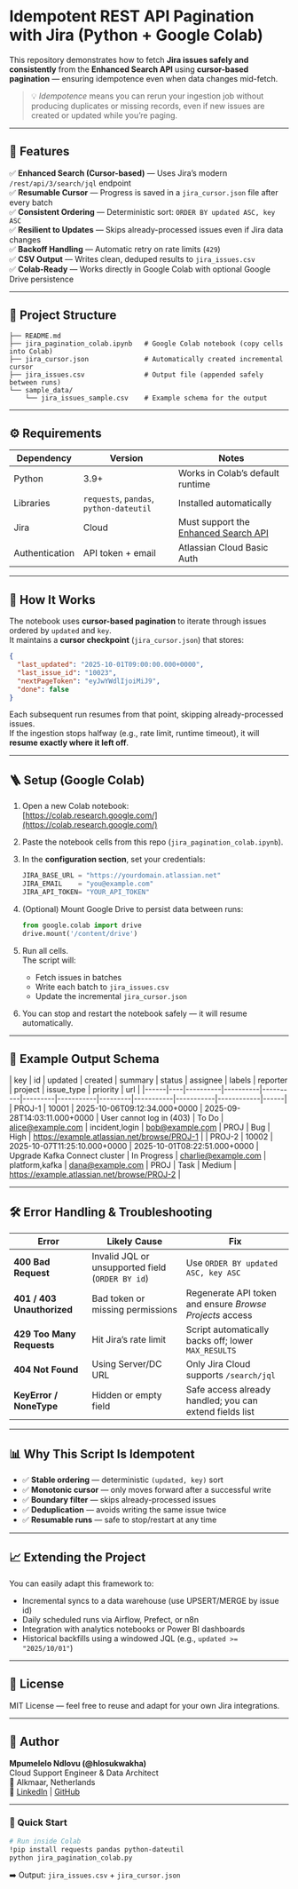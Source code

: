 # Idempotent REST API Pagination with Jira (Python + Google Colab)

This repository demonstrates how to fetch **Jira issues safely and consistently** from the **Enhanced Search API** using **cursor-based pagination** — ensuring idempotence even when data changes mid-fetch.

> 💡 *Idempotence* means you can rerun your ingestion job without producing duplicates or missing records, even if new issues are created or updated while you’re paging.

---

## 🚀 Features

✅ **Enhanced Search (Cursor-based)** — Uses Jira’s modern `/rest/api/3/search/jql` endpoint  
✅ **Resumable Cursor** — Progress is saved in a `jira_cursor.json` file after every batch  
✅ **Consistent Ordering** — Deterministic sort: `ORDER BY updated ASC, key ASC`  
✅ **Resilient to Updates** — Skips already-processed issues even if Jira data changes  
✅ **Backoff Handling** — Automatic retry on rate limits (`429`)  
✅ **CSV Output** — Writes clean, deduped results to `jira_issues.csv`  
✅ **Colab-Ready** — Works directly in Google Colab with optional Google Drive persistence

---

## 📂 Project Structure

```
├── README.md
├── jira_pagination_colab.ipynb   # Google Colab notebook (copy cells into Colab)
├── jira_cursor.json              # Automatically created incremental cursor
├── jira_issues.csv               # Output file (appended safely between runs)
└── sample_data/
    └── jira_issues_sample.csv    # Example schema for the output
```

---

## ⚙️ Requirements

| Dependency | Version | Notes |
|-------------|----------|-------|
| Python | 3.9+ | Works in Colab’s default runtime |
| Libraries | `requests`, `pandas`, `python-dateutil` | Installed automatically |
| Jira | Cloud | Must support the [Enhanced Search API](https://developer.atlassian.com/cloud/jira/platform/rest/v3/api-group-issue-search/#api-rest-api-3-search-jql-post) |
| Authentication | API token + email | Atlassian Cloud Basic Auth |

---

## 🧠 How It Works

The notebook uses **cursor-based pagination** to iterate through issues ordered by `updated` and `key`.  
It maintains a **cursor checkpoint** (`jira_cursor.json`) that stores:

```json
{
  "last_updated": "2025-10-01T09:00:00.000+0000",
  "last_issue_id": "10023",
  "nextPageToken": "eyJwYWdlIjoiMiJ9",
  "done": false
}
```

Each subsequent run resumes from that point, skipping already-processed issues.  
If the ingestion stops halfway (e.g., rate limit, runtime timeout), it will **resume exactly where it left off**.

---

## 🪜 Setup (Google Colab)

1. Open a new Colab notebook:  
   [https://colab.research.google.com/](https://colab.research.google.com/)

2. Paste the notebook cells from this repo (`jira_pagination_colab.ipynb`).

3. In the **configuration section**, set your credentials:
   ```python
   JIRA_BASE_URL = "https://yourdomain.atlassian.net"
   JIRA_EMAIL    = "you@example.com"
   JIRA_API_TOKEN= "YOUR_API_TOKEN"
   ```

4. (Optional) Mount Google Drive to persist data between runs:
   ```python
   from google.colab import drive
   drive.mount('/content/drive')
   ```

5. Run all cells.  
   The script will:
   - Fetch issues in batches  
   - Write each batch to `jira_issues.csv`  
   - Update the incremental `jira_cursor.json`  

6. You can stop and restart the notebook safely — it will resume automatically.

---

## 🧩 Example Output Schema

| key | id | updated | created | summary | status | assignee | labels | reporter | project | issue_type | priority | url |
|------|----|----------|----------|----------|---------|-----------|---------|-----------|-----------|------------|------|
| PROJ-1 | 10001 | 2025-10-06T09:12:34.000+0000 | 2025-09-28T14:03:11.000+0000 | User cannot log in (403) | To Do | alice@example.com | incident,login | bob@example.com | PROJ | Bug | High | https://example.atlassian.net/browse/PROJ-1 |
| PROJ-2 | 10002 | 2025-10-07T11:25:10.000+0000 | 2025-10-01T08:22:51.000+0000 | Upgrade Kafka Connect cluster | In Progress | charlie@example.com | platform,kafka | dana@example.com | PROJ | Task | Medium | https://example.atlassian.net/browse/PROJ-2 |

---

## 🛠️ Error Handling & Troubleshooting

| Error | Likely Cause | Fix |
|-------|---------------|-----|
| **400 Bad Request** | Invalid JQL or unsupported field (`ORDER BY id`) | Use `ORDER BY updated ASC, key ASC` |
| **401 / 403 Unauthorized** | Bad token or missing permissions | Regenerate API token and ensure *Browse Projects* access |
| **429 Too Many Requests** | Hit Jira’s rate limit | Script automatically backs off; lower `MAX_RESULTS` |
| **404 Not Found** | Using Server/DC URL | Only Jira Cloud supports `/search/jql` |
| **KeyError / NoneType** | Hidden or empty field | Safe access already handled; you can extend fields list |

---

## 📊 Why This Script Is Idempotent

- ✅ **Stable ordering** — deterministic `(updated, key)` sort  
- ✅ **Monotonic cursor** — only moves forward after a successful write  
- ✅ **Boundary filter** — skips already-processed issues  
- ✅ **Deduplication** — avoids writing the same issue twice  
- ✅ **Resumable runs** — safe to stop/restart at any time  

---

## 📈 Extending the Project

You can easily adapt this framework to:

- Incremental syncs to a data warehouse (use UPSERT/MERGE by issue id)  
- Daily scheduled runs via Airflow, Prefect, or n8n  
- Integration with analytics notebooks or Power BI dashboards  
- Historical backfills using a windowed JQL (e.g., `updated >= "2025/10/01"`)

---

## 🧾 License

MIT License — feel free to reuse and adapt for your own Jira integrations.

---

## 👤 Author

**Mpumelelo Ndlovu (@hlosukwakha)**  
Cloud Support Engineer & Data Architect  
📍 Alkmaar, Netherlands  
🔗 [LinkedIn](https://linkedin.com/in/mpums) | [GitHub](https://github.com/hlosukwakha)

---

### 🏁 Quick Start

```bash
# Run inside Colab
!pip install requests pandas python-dateutil
python jira_pagination_colab.py
```

➡️ Output: `jira_issues.csv` + `jira_cursor.json`
